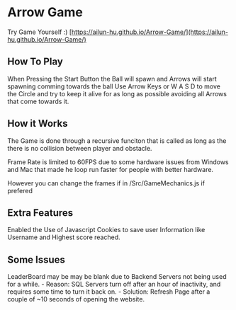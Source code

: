 # Arrow Game

Try Game Yourself :)
[https://ailun-hu.github.io/Arrow-Game/](https://ailun-hu.github.io/Arrow-Game/)

## How To Play

When Pressing the Start Button the Ball will spawn
and Arrows will start spawning comming towards the ball
Use Arrow Keys or W A S D to move the Circle and try to keep
it alive for as long as possible avoiding all Arrows that 
come towards it.

## How it Works
    
The Game is done through a recursive funciton that is called
as long as the there is no collision between player and obstacle.

Frame Rate is limited to 60FPS due to some 
hardware issues from Windows and Mac 
that made he loop run faster for people with better hardware.

However you can change the frames if in /Src/GameMechanics.js if prefered


## Extra Features

Enabled the Use of Javascript Cookies to save user Information
like Username and Highest score reached.
    

## Some Issues
LeaderBoard may be may be blank due to Backend Servers not being used for a while.
    -   Reason: SQL Servers turn off after an hour of inactivity, and requires some time to turn it back on.
    -   Solution:  Refresh Page after a couple of ~10 seconds of opening the website.


    
